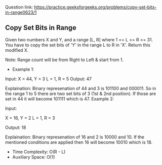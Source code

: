 Question link: https://practice.geeksforgeeks.org/problems/copy-set-bits-in-range0623/1

## Copy Set Bits in Range

Given two numbers X and Y, and a range [L, R] where 1 <= L <= R <= 31. You have to copy the set bits of 'Y' in the range L to R in 'X'. Return this modified X.

Note: Range count will be from Right to Left & start from 1.

- Example 1:

Input: 
X = 44, Y = 3 
L = 1,  R = 5
Output: 
47

Explaination: 
Binary represenation of 44 and 3 is 101100 and 000011. So in the range 1 to 5 there are two set bits of 3 (1st & 2nd position). If those are set in 44 it will become 101111 which is 47.
Example 2:

Input: 

X = 16, Y = 2
L = 1,  R = 3

Output: 18

Explaination: Binary represenation of 16 and 2 is 10000 and 10. If the mentioned conditions are applied then 16 will become 10010 which is 18.

- Time Complexity: O(R - L)
- Auxiliary Space: O(1)